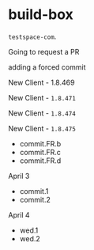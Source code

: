 # build-box

`testspace-com`. 

Going to request a PR

adding a forced commit

New Client - 1.8.469

New Client - `1.8.471`

New Client - `1.8.474`

New Client - `1.8.475`
* commit.FR.b
* commit.FR.c
* commit.FR.d

April 3
 * commit.1
 * commit.2

April 4
 * wed.1
 * wed.2
